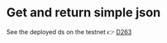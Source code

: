 # Get and return simple json

See the deployed ds on the testnet 👉 [D263](https://laozi-testnet4.cosmoscan.io/data-source/263#code)